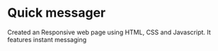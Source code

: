<h1>Quick messager</h1>
<p>Created an Responsive web page using HTML, CSS and Javascript. It features instant messaging </p>
